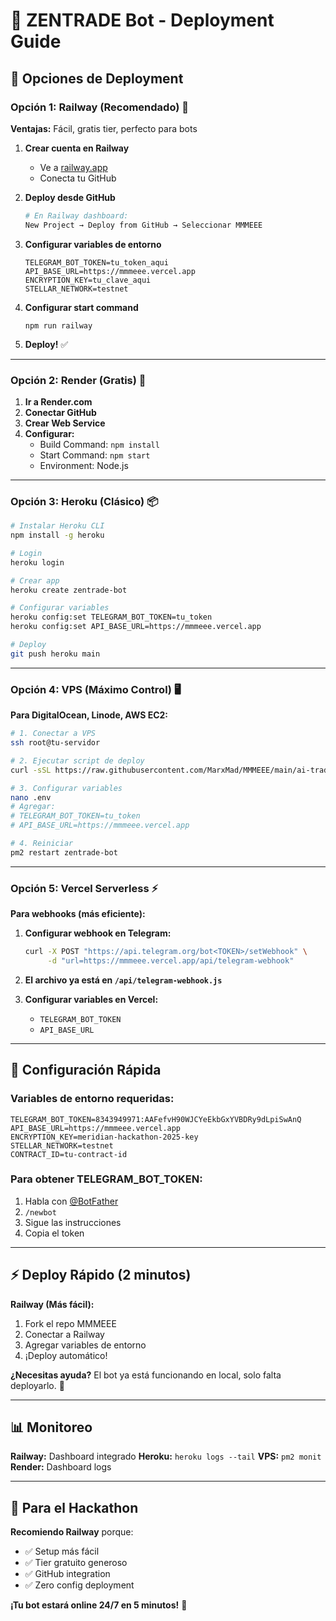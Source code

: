 # 🤖 ZENTRADE Bot - Deployment Guide

## 🎯 Opciones de Deployment

### **Opción 1: Railway (Recomendado) 🚂**

**Ventajas:** Fácil, gratis tier, perfecto para bots

1. **Crear cuenta en Railway**
   - Ve a [railway.app](https://railway.app)
   - Conecta tu GitHub

2. **Deploy desde GitHub**
   ```bash
   # En Railway dashboard:
   New Project → Deploy from GitHub → Seleccionar MMMEEE
   ```

3. **Configurar variables de entorno**
   ```
   TELEGRAM_BOT_TOKEN=tu_token_aqui
   API_BASE_URL=https://mmmeee.vercel.app
   ENCRYPTION_KEY=tu_clave_aqui
   STELLAR_NETWORK=testnet
   ```

4. **Configurar start command**
   ```
   npm run railway
   ```

5. **Deploy!** ✅

---

### **Opción 2: Render (Gratis) 🎨**

1. **Ir a Render.com**
2. **Conectar GitHub**
3. **Crear Web Service**
4. **Configurar:**
   - Build Command: `npm install`
   - Start Command: `npm start`
   - Environment: Node.js

---

### **Opción 3: Heroku (Clásico) 📦**

```bash
# Instalar Heroku CLI
npm install -g heroku

# Login
heroku login

# Crear app
heroku create zentrade-bot

# Configurar variables
heroku config:set TELEGRAM_BOT_TOKEN=tu_token
heroku config:set API_BASE_URL=https://mmmeee.vercel.app

# Deploy
git push heroku main
```

---

### **Opción 4: VPS (Máximo Control) 🖥️**

**Para DigitalOcean, Linode, AWS EC2:**

```bash
# 1. Conectar a VPS
ssh root@tu-servidor

# 2. Ejecutar script de deploy
curl -sSL https://raw.githubusercontent.com/MarxMad/MMMEEE/main/ai-trade-bot/telegram-bot/deploy-vps.sh | bash

# 3. Configurar variables
nano .env
# Agregar:
# TELEGRAM_BOT_TOKEN=tu_token
# API_BASE_URL=https://mmmeee.vercel.app

# 4. Reiniciar
pm2 restart zentrade-bot
```

---

### **Opción 5: Vercel Serverless** ⚡

**Para webhooks (más eficiente):**

1. **Configurar webhook en Telegram:**
   ```bash
   curl -X POST "https://api.telegram.org/bot<TOKEN>/setWebhook" \
        -d "url=https://mmmeee.vercel.app/api/telegram-webhook"
   ```

2. **El archivo ya está en `/api/telegram-webhook.js`**

3. **Configurar variables en Vercel:**
   - `TELEGRAM_BOT_TOKEN`
   - `API_BASE_URL`

---

## 🔧 Configuración Rápida

### **Variables de entorno requeridas:**
```env
TELEGRAM_BOT_TOKEN=8343949971:AAFefvH90WJCYeEkbGxYVBDRy9dLpiSwAnQ
API_BASE_URL=https://mmmeee.vercel.app
ENCRYPTION_KEY=meridian-hackathon-2025-key
STELLAR_NETWORK=testnet
CONTRACT_ID=tu-contract-id
```

### **Para obtener TELEGRAM_BOT_TOKEN:**
1. Habla con [@BotFather](https://t.me/botfather)
2. `/newbot`
3. Sigue las instrucciones
4. Copia el token

---

## ⚡ Deploy Rápido (2 minutos)

**Railway (Más fácil):**
1. Fork el repo MMMEEE
2. Conectar a Railway
3. Agregar variables de entorno
4. ¡Deploy automático!

**¿Necesitas ayuda?** El bot ya está funcionando en local, solo falta deployarlo. 🚀

---

## 📊 Monitoreo

**Railway:** Dashboard integrado
**Heroku:** `heroku logs --tail`
**VPS:** `pm2 monit`
**Render:** Dashboard logs

---

## 🎯 Para el Hackathon

**Recomiendo Railway** porque:
- ✅ Setup más fácil
- ✅ Tier gratuito generoso
- ✅ GitHub integration
- ✅ Zero config deployment

**¡Tu bot estará online 24/7 en 5 minutos!** 🤖



